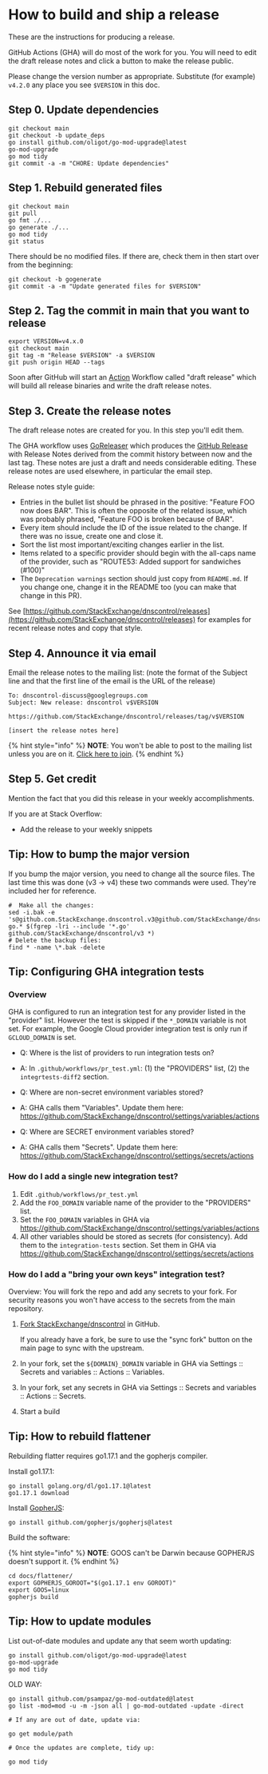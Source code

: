 # How to build and ship a release

These are the instructions for producing a release.

GitHub Actions (GHA) will do most of the work for you. You will need to edit the draft release notes and click a button to make the release public.

Please change the version number as appropriate.  Substitute (for example)
`v4.2.0` any place you see `$VERSION` in this doc.

## Step 0. Update dependencies

```shell
git checkout main
git checkout -b update_deps
go install github.com/oligot/go-mod-upgrade@latest
go-mod-upgrade
go mod tidy
git commit -a -m "CHORE: Update dependencies"
```

## Step 1. Rebuild generated files

```shell
git checkout main
git pull
go fmt ./...
go generate ./...
go mod tidy
git status
```

There should be no modified files. If there are, check them in then start over from the beginning:

```
git checkout -b gogenerate
git commit -a -m "Update generated files for $VERSION"
```

## Step 2. Tag the commit in main that you want to release

```shell
export VERSION=v4.x.0
git checkout main
git tag -m "Release $VERSION" -a $VERSION
git push origin HEAD --tags
```

Soon after
GitHub will start an [Action](https://github.com/StackExchange/dnscontrol/actions) Workflow called "draft release" which will build all release binaries and write the draft release notes.

## Step 3. Create the release notes

The draft release notes are created for you. In this step you'll edit them.

The GHA workflow uses [GoReleaser](https://goreleaser.com/) which produces the [GitHub Release](https://github.com/StackExchange/dnscontrol/releases) with Release Notes derived from the commit history between now and the last tag.
These notes are just a draft and needs considerable editing.
These release notes are used elsewhere, in particular the email step.

Release notes style guide:

* Entries in the bullet list should be phrased in the positive: "Feature FOO now does BAR".  This is often the opposite of the related issue, which was probably phrased, "Feature FOO is broken because of BAR".
* Every item should include the ID of the issue related to the change. If there was no issue, create one and close it.
* Sort the list most important/exciting changes earlier in the list.
* Items related to a specific provider should begin with the all-caps name of the provider, such as "ROUTE53: Added support for sandwiches (#100)"
* The `Deprecation warnings` section should just copy from `README.md`.  If you change one, change it in the README too (you can make that change in this PR).

See [https://github.com/StackExchange/dnscontrol/releases](https://github.com/StackExchange/dnscontrol/releases) for examples for recent release notes and copy that style.

## Step 4. Announce it via email

Email the release notes to the mailing list: (note the format of the Subject line and that the first line of the email is the URL of the release)

```text
To: dnscontrol-discuss@googlegroups.com
Subject: New release: dnscontrol v$VERSION

https://github.com/StackExchange/dnscontrol/releases/tag/v$VERSION

[insert the release notes here]
```

{% hint style="info" %}
**NOTE**: You won't be able to post to the mailing list unless you are on
it.  [Click here to join](https://groups.google.com/g/dnscontrol-discuss).
{% endhint %}

## Step 5. Get credit

Mention the fact that you did this release in your weekly accomplishments.

If you are at Stack Overflow:

* Add the release to your weekly snippets

## Tip: How to bump the major version

If you bump the major version, you need to change all the source
files.  The last time this was done (v3 -> v4) these two commands
were used. They're included her for reference.

```shell
#  Make all the changes:
sed -i.bak -e 's@github.com.StackExchange.dnscontrol.v3@github.com/StackExchange/dnscontrol/v4@g' go.* $(fgrep -lri --include '*.go' github.com/StackExchange/dnscontrol/v3 *)
# Delete the backup files:
find * -name \*.bak -delete
```

## Tip: Configuring GHA integration tests

### Overview

GHA is configured to run an integration test for any provider listed in the "provider" list. However the test is skipped if the `*_DOMAIN` variable is not set. For example, the Google Cloud provider integration test is only run if `GCLOUD_DOMAIN` is set.

* Q: Where is the list of providers to run integration tests on?
* A: In `.github/workflows/pr_test.yml`: (1) the "PROVIDERS" list, (2) the `integrtests-diff2` section.

* Q: Where are non-secret environment variables stored?
* A: GHA calls them "Variables". Update them here: https://github.com/StackExchange/dnscontrol/settings/variables/actions

* Q: Where are SECRET environment variables stored?
* A: GHA calls them "Secrets". Update them here: https://github.com/StackExchange/dnscontrol/settings/secrets/actions

### How do I add a single new integration test?

1. Edit `.github/workflows/pr_test.yml`
2. Add the `FOO_DOMAIN` variable name of the provider to the "PROVIDERS" list.
3. Set the `FOO_DOMAIN` variables in GHA via https://github.com/StackExchange/dnscontrol/settings/variables/actions
4. All other variables should be stored as secrets (for consistency).  Add them to the `integration-tests` section.
Set them in GHA via https://github.com/StackExchange/dnscontrol/settings/secrets/actions

### How do I add a "bring your own keys" integration test?

Overview: You will fork the repo and add any secrets to your fork.  For security reasons you won't have access to the secrets from the main repository.

1. [Fork StackExchange/dnscontrol](https://github.com/StackExchange/dnscontrol/fork) in GitHub.

    If you already have a fork, be sure to use the "sync fork" button on the main page to sync with the upstream.

2. In your fork, set the `${DOMAIN}_DOMAIN` variable in GHA via Settings :: Secrets and variables :: Actions :: Variables.

3. In your fork, set any secrets in GHA via Settings :: Secrets and variables :: Actions :: Secrets.

5. Start a build


## Tip: How to rebuild flattener

Rebuilding flatter requires go1.17.1 and the gopherjs compiler.

Install go1.17.1:

```shell
go install golang.org/dl/go1.17.1@latest
go1.17.1 download
```

Install [GopherJS](https://github.com/gopherjs/gopherjs):

```shell
go install github.com/gopherjs/gopherjs@latest
```

Build the software:

{% hint style="info" %}
**NOTE**: GOOS can't be Darwin because GOPHERJS doesn't support it.
{% endhint %}

```shell
cd docs/flattener/
export GOPHERJS_GOROOT="$(go1.17.1 env GOROOT)"
export GOOS=linux
gopherjs build
```

## Tip: How to update modules

List out-of-date modules and update any that seem worth updating:

```shell
go install github.com/oligot/go-mod-upgrade@latest
go-mod-upgrade
go mod tidy
```

OLD WAY:

```shell
go install github.com/psampaz/go-mod-outdated@latest
go list -mod=mod -u -m -json all | go-mod-outdated -update -direct

# If any are out of date, update via:

go get module/path

# Once the updates are complete, tidy up:

go mod tidy
```
